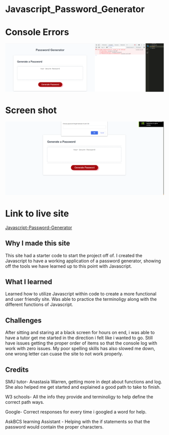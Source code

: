 # Javascript_Password_Generator



# Console Errors
![alttext](images/Console%20error's.png)


# Screen shot

![alttext](images/Working%20generator.png)


# Link to live site
[Javascript-Password-Generator](https://jweaver74.github.io/Javascript_Password_Generator/)

## Why I made this site
This site had a starter code to start the project off of. I created the Javascript to have a working application of a password generator, showing off the tools we have learned up to this point with Javascript.



## What I learned
Learned how to utilize Javascript within code to create a more functional and user friendly site. Was able to practice the terminoligy along with the different functions of Javascript.



## Challenges 
After sitting and staring at a black screen for hours on end, i was able to have a tutor get me started in the direction i felt like i wanted to go.  Still have issues getting the proper order of items so that the console log with work with zero issues. My poor spelling skills has also slowed me down, one wrong letter can cuase the site to not work properly.

## Credits
SMU tutor- Anastasia Warren, getting more in dept about functions and log.  She also helped me get started and explained a good path to take to finish.

W3 schools- All the info they provide and terminoligy to help define the correct path ways.

Google- Correct responses for every time i googled a word for help.

AskBCS learning Assistant - Helping with the if statements so that the password would contain the proper characters.
